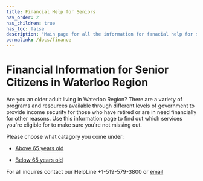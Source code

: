 ```yaml
---
title: Financial Help for Seniors
nav_order: 2
has_children: true
has_toc: false
description: "Main page for all the information for fanacial help for seniors in the Waterloo region"
permalink: /docs/finance
---
```


# Financial Information for Senior Citizens in Waterloo Region

Are you an older adult living in Waterloo Region? There are a variety of programs and resources available through different levels of government to provide income security for those who have retired or are in need financially for other reasons. Use this information page to find out which services you're eligible for to make sure you're not missing out.

Please choose what catagory you come under:

- [Above 65 years old](./finance/Above65.md)

- [Below 65 years old](./docs/finance/Below65.md)


For all inquires contact our HelpLine +1-519-579-3800 or [email](mailto:info@waterlooregion.org)
